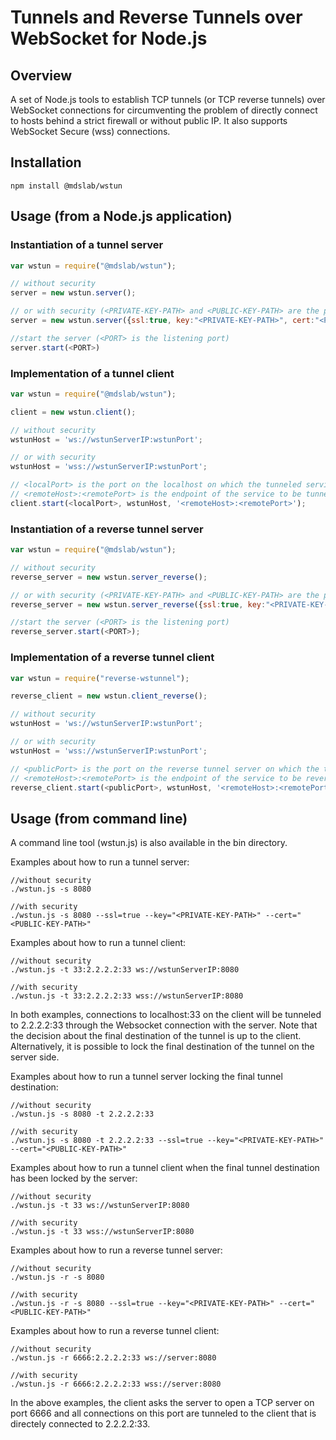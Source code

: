 # Tunnels and Reverse Tunnels over WebSocket for Node.js


## Overview

A set of Node.js tools to establish TCP tunnels (or TCP reverse tunnels) over WebSocket connections for circumventing the problem of directly connect to hosts behind a strict firewall or without public IP. It also supports WebSocket Secure (wss) connections.

## Installation
```
npm install @mdslab/wstun
```

## Usage (from a Node.js application)

### Instantiation of a tunnel server 
```JavaScript
var wstun = require("@mdslab/wstun");

// without security
server = new wstun.server();

// or with security (<PRIVATE-KEY-PATH> and <PUBLIC-KEY-PATH> are the paths of the private and public keys in .pem formats)
server = new wstun.server({ssl:true, key:"<PRIVATE-KEY-PATH>", cert:"<PUBLIC-KEY-PATH>"});

//start the server (<PORT> is the listening port)
server.start(<PORT>)
```

### Implementation of a tunnel client
```JavaScript
var wstun = require("@mdslab/wstun");

client = new wstun.client();

// without security
wstunHost = 'ws://wstunServerIP:wstunPort';

// or with security 
wstunHost = 'wss://wstunServerIP:wstunPort';

// <localPort> is the port on the localhost on which the tunneled service will be reachable
// <remoteHost>:<remotePort> is the endpoint of the service to be tunneled
client.start(<localPort>, wstunHost, '<remoteHost>:<remotePort>');
```

### Instantiation of a reverse tunnel server
```JavaScript
var wstun = require("@mdslab/wstun");

// without security
reverse_server = new wstun.server_reverse();

// or with security (<PRIVATE-KEY-PATH> and <PUBLIC-KEY-PATH> are the paths of the private and public keys in .pem formats)
reverse_server = new wstun.server_reverse({ssl:true, key:"<PRIVATE-KEY-PATH>", cert:"<PUBLIC-KEY-PATH>"});

//start the server (<PORT> is the listening port)
reverse_server.start(<PORT>);

``` 
### Implementation of a reverse tunnel client
```JavaScript   
var wstun = require("reverse-wstunnel");

reverse_client = new wstun.client_reverse();

// without security
wstunHost = 'ws://wstunServerIP:wstunPort';

// or with security 
wstunHost = 'wss://wstunServerIP:wstunPort';

// <publicPort> is the port on the reverse tunnel server on which the tunneled service will be reachable
// <remoteHost>:<remotePort> is the endpoint of the service to be reverse tunneled
reverse_client.start(<publicPort>, wstunHost, '<remoteHost>:<remotePort>');
```

## Usage (from command line)
A command line tool (wstun.js) is also available in the bin directory.

Examples about how to run a tunnel server:
```
//without security
./wstun.js -s 8080

//with security
./wstun.js -s 8080 --ssl=true --key="<PRIVATE-KEY-PATH>" --cert="<PUBLIC-KEY-PATH>"
```
Examples about how to run a tunnel client:
```
//without security
./wstun.js -t 33:2.2.2.2:33 ws://wstunServerIP:8080 

//with security
./wstun.js -t 33:2.2.2.2:33 wss://wstunServerIP:8080
```
In both examples, connections to localhost:33 on the client will be tunneled to 2.2.2.2:33 through the Websocket connection with the server. Note that the decision about the final destination of the tunnel is up to the client. Alternatively, it is possible to lock the final destination of the tunnel on the server side. 

Examples about how to run a tunnel server locking the final tunnel destination: 
```
//without security 
./wstun.js -s 8080 -t 2.2.2.2:33

//with security
./wstun.js -s 8080 -t 2.2.2.2:33 --ssl=true --key="<PRIVATE-KEY-PATH>" --cert="<PUBLIC-KEY-PATH>"
```
Examples about how to run a tunnel client when the final tunnel destination has been locked by the server:
```
//without security
./wstun.js -t 33 ws://wstunServerIP:8080 

//with security
./wstun.js -t 33 wss://wstunServerIP:8080
```

Examples about how to run a reverse tunnel server:
```
//without security
./wstun.js -r -s 8080

//with security
./wstun.js -r -s 8080 --ssl=true --key="<PRIVATE-KEY-PATH>" --cert="<PUBLIC-KEY-PATH>"
```
Examples about how to run a reverse tunnel client:
```
//without security
./wstun.js -r 6666:2.2.2.2:33 ws://server:8080 

//with security 
./wstun.js -r 6666:2.2.2.2:33 wss://server:8080
```
In the above examples, the client asks the server to open a TCP server on port 6666 and all connections on this port are tunneled to the client that is directely connected to 2.2.2.2:33.
